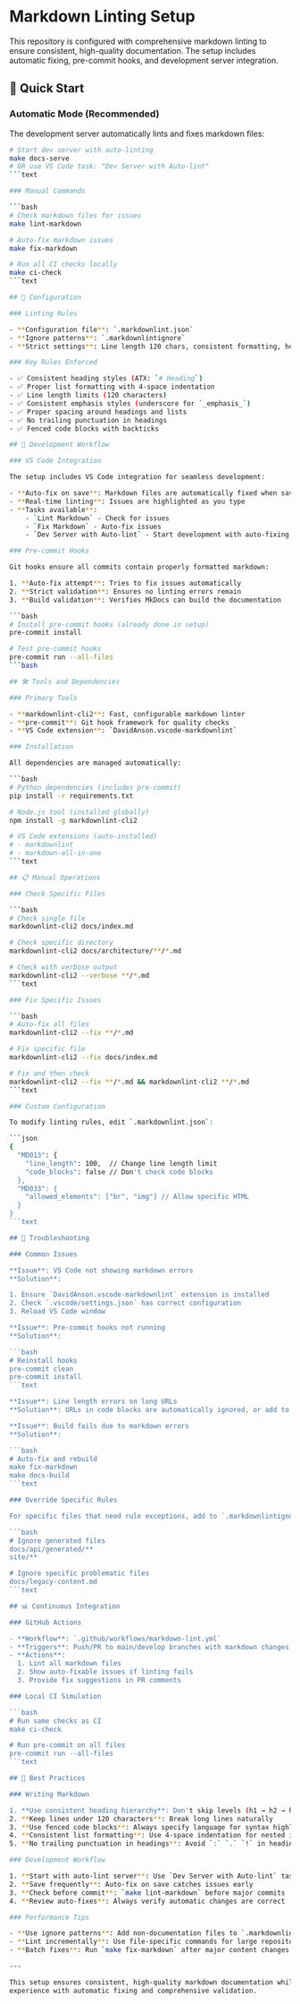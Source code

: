 # Markdown Linting Setup

This repository is configured with comprehensive markdown linting to ensure consistent, high-quality
documentation. The setup includes automatic fixing, pre-commit hooks, and development server integration.

## 🚀 Quick Start

### Automatic Mode (Recommended)

The development server automatically lints and fixes markdown files:

```bash
# Start dev server with auto-linting
make docs-serve
# OR use VS Code task: "Dev Server with Auto-lint"
```text

### Manual Commands

```bash
# Check markdown files for issues
make lint-markdown

# Auto-fix markdown issues
make fix-markdown

# Run all CI checks locally
make ci-check
```text

## 🔧 Configuration

### Linting Rules

- **Configuration file**: `.markdownlint.json`
- **Ignore patterns**: `.markdownlintignore`
- **Strict settings**: Line length 120 chars, consistent formatting, heading structure

### Key Rules Enforced

- ✅ Consistent heading styles (ATX: `# Heading`)
- ✅ Proper list formatting with 4-space indentation
- ✅ Line length limits (120 characters)
- ✅ Consistent emphasis styles (underscore for `_emphasis_`)
- ✅ Proper spacing around headings and lists
- ✅ No trailing punctuation in headings
- ✅ Fenced code blocks with backticks

## 🔄 Development Workflow

### VS Code Integration

The setup includes VS Code integration for seamless development:

- **Auto-fix on save**: Markdown files are automatically fixed when saved
- **Real-time linting**: Issues are highlighted as you type
- **Tasks available**:
    - `Lint Markdown` - Check for issues
    - `Fix Markdown` - Auto-fix issues
    - `Dev Server with Auto-lint` - Start development with auto-fixing

### Pre-commit Hooks

Git hooks ensure all commits contain properly formatted markdown:

1. **Auto-fix attempt**: Tries to fix issues automatically
2. **Strict validation**: Ensures no linting errors remain
3. **Build validation**: Verifies MkDocs can build the documentation

```bash
# Install pre-commit hooks (already done in setup)
pre-commit install

# Test pre-commit hooks
pre-commit run --all-files
```bash

## 🛠️ Tools and Dependencies

### Primary Tools

- **markdownlint-cli2**: Fast, configurable markdown linter
- **pre-commit**: Git hook framework for quality checks
- **VS Code extension**: `DavidAnson.vscode-markdownlint`

### Installation

All dependencies are managed automatically:

```bash
# Python dependencies (includes pre-commit)
pip install -r requirements.txt

# Node.js tool (installed globally)
npm install -g markdownlint-cli2

# VS Code extensions (auto-installed)
# - markdownlint
# - markdown-all-in-one
```text

## 📋 Manual Operations

### Check Specific Files

```bash
# Check single file
markdownlint-cli2 docs/index.md

# Check specific directory
markdownlint-cli2 docs/architecture/**/*.md

# Check with verbose output
markdownlint-cli2 --verbose **/*.md
```text

### Fix Specific Issues

```bash
# Auto-fix all files
markdownlint-cli2 --fix **/*.md

# Fix specific file
markdownlint-cli2 --fix docs/index.md

# Fix and then check
markdownlint-cli2 --fix **/*.md && markdownlint-cli2 **/*.md
```text

### Custom Configuration

To modify linting rules, edit `.markdownlint.json`:

```json
{
  "MD013": {
    "line_length": 100,  // Change line length limit
    "code_blocks": false // Don't check code blocks
  },
  "MD033": {
    "allowed_elements": ["br", "img"] // Allow specific HTML
  }
}
```text

## 🚨 Troubleshooting

### Common Issues

**Issue**: VS Code not showing markdown errors
**Solution**:

1. Ensure `DavidAnson.vscode-markdownlint` extension is installed
2. Check `.vscode/settings.json` has correct configuration
3. Reload VS Code window

**Issue**: Pre-commit hooks not running
**Solution**:

```bash
# Reinstall hooks
pre-commit clean
pre-commit install
```text

**Issue**: Line length errors on long URLs
**Solution**: URLs in code blocks are automatically ignored, or add to `.markdownlintignore`

**Issue**: Build fails due to markdown errors
**Solution**:

```bash
# Auto-fix and rebuild
make fix-markdown
make docs-build
```text

### Override Specific Rules

For specific files that need rule exceptions, add to `.markdownlintignore`:

```bash
# Ignore generated files
docs/api/generated/**
site/**

# Ignore specific problematic files
docs/legacy-content.md
```text

## 📊 Continuous Integration

### GitHub Actions

- **Workflow**: `.github/workflows/markdown-lint.yml`
- **Triggers**: Push/PR to main/develop branches with markdown changes
- **Actions**:
  1. Lint all markdown files
  2. Show auto-fixable issues if linting fails
  3. Provide fix suggestions in PR comments

### Local CI Simulation

```bash
# Run same checks as CI
make ci-check

# Run pre-commit on all files
pre-commit run --all-files
```text

## 🎯 Best Practices

### Writing Markdown

1. **Use consistent heading hierarchy**: Don't skip levels (h1 → h2 → h3)
2. **Keep lines under 120 characters**: Break long lines naturally
3. **Use fenced code blocks**: Always specify language for syntax highlighting
4. **Consistent list formatting**: Use 4-space indentation for nested items
5. **No trailing punctuation in headings**: Avoid `:` `.` `!` in headings

### Development Workflow

1. **Start with auto-lint server**: Use `Dev Server with Auto-lint` task
2. **Save frequently**: Auto-fix on save catches issues early
3. **Check before commit**: `make lint-markdown` before major commits
4. **Review auto-fixes**: Always verify automatic changes are correct

### Performance Tips

- **Use ignore patterns**: Add non-documentation files to `.markdownlintignore`
- **Lint incrementally**: Use file-specific commands for large repositories
- **Batch fixes**: Run `make fix-markdown` after major content changes

---

This setup ensures consistent, high-quality markdown documentation while providing a smooth development
experience with automatic fixing and comprehensive validation.
